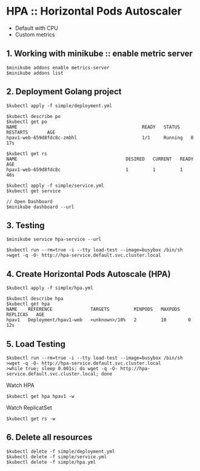 # HPA :: Horizontal Pods Autoscaler
* Default with CPU
* Custom metrics 

## 1. Working with minikube :: enable metric server
```
$minikube addons enable metrics-server
$minikube addons list
```

## 2. Deployment Golang project
```
$kubectl apply -f simple/deployment.yml

$kubectl describe po
$kubectl get po
NAME                                              READY   STATUS    RESTARTS       AGE
hpav1-web-659d8fdc8c-zmbhl                        1/1     Running   0              17s

$kubectl get rs
NAME                                        DESIRED   CURRENT   READY   AGE
hpav1-web-659d8fdc8c                        1         1         1       46s

$kubectl apply -f simple/service.yml
$kubectl get service

// Open Dashboard
$minikube dashboard --url
```

## 3. Testing
```
$minikube service hpa-service --url

$kubectl run --rm=true -i --tty load-test --image=busybox /bin/sh
>wget -q -O- http://hpa-service.default.svc.cluster.local
```

## 4. Create Horizontal Pods Autoscale (HPA)
```
$kubectl apply -f simple/hpa.yml

$kubectl describe hpa
$kubectl get hpa
NAME    REFERENCE              TARGETS         MINPODS   MAXPODS   REPLICAS   AGE
hpav1   Deployment/hpav1-web   <unknown>/10%   2         10        0          12s
```

## 5. Load Testing
```
$kubectl run --rm=true -i --tty load-test --image=busybox /bin/sh
>wget -q -O- http://hpa-service.default.svc.cluster.local
>while true; sleep 0.001s; do wget -q -O- http://hpa-service.default.svc.cluster.local; done
```

Watch HPA
```
$kubectl get hpa hpav1 -w
```

Watch ReplicatSet
```
$kubectl get rs -w
```

## 6. Delete all resources
```
$kubectl delete -f simple/deployment.yml
$kubectl delete -f simple/service.yml
$kubectl delete -f simple/hpa.yml
```



